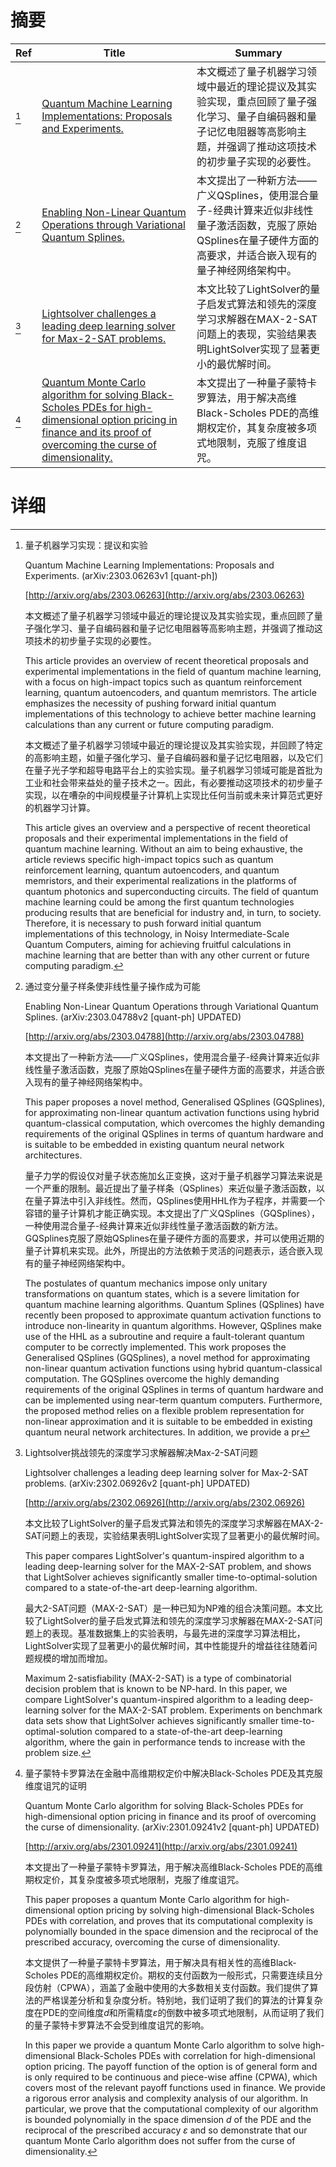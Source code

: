 # 摘要

| Ref | Title | Summary |
| --- | --- | --- |
| [^1] | [Quantum Machine Learning Implementations: Proposals and Experiments.](http://arxiv.org/abs/2303.06263) | 本文概述了量子机器学习领域中最近的理论提议及其实验实现，重点回顾了量子强化学习、量子自编码器和量子记忆电阻器等高影响主题，并强调了推动这项技术的初步量子实现的必要性。 |
| [^2] | [Enabling Non-Linear Quantum Operations through Variational Quantum Splines.](http://arxiv.org/abs/2303.04788) | 本文提出了一种新方法——广义QSplines，使用混合量子-经典计算来近似非线性量子激活函数，克服了原始QSplines在量子硬件方面的高要求，并适合嵌入现有的量子神经网络架构中。 |
| [^3] | [Lightsolver challenges a leading deep learning solver for Max-2-SAT problems.](http://arxiv.org/abs/2302.06926) | 本文比较了LightSolver的量子启发式算法和领先的深度学习求解器在MAX-2-SAT问题上的表现，实验结果表明LightSolver实现了显著更小的最优解时间。 |
| [^4] | [Quantum Monte Carlo algorithm for solving Black-Scholes PDEs for high-dimensional option pricing in finance and its proof of overcoming the curse of dimensionality.](http://arxiv.org/abs/2301.09241) | 本文提出了一种量子蒙特卡罗算法，用于解决高维Black-Scholes PDE的高维期权定价，其复杂度被多项式地限制，克服了维度诅咒。 |

# 详细

[^1]: 量子机器学习实现：提议和实验

    Quantum Machine Learning Implementations: Proposals and Experiments. (arXiv:2303.06263v1 [quant-ph])

    [http://arxiv.org/abs/2303.06263](http://arxiv.org/abs/2303.06263)

    本文概述了量子机器学习领域中最近的理论提议及其实验实现，重点回顾了量子强化学习、量子自编码器和量子记忆电阻器等高影响主题，并强调了推动这项技术的初步量子实现的必要性。

    This article provides an overview of recent theoretical proposals and experimental implementations in the field of quantum machine learning, with a focus on high-impact topics such as quantum reinforcement learning, quantum autoencoders, and quantum memristors. The article emphasizes the necessity of pushing forward initial quantum implementations of this technology to achieve better machine learning calculations than any current or future computing paradigm.

    本文概述了量子机器学习领域中最近的理论提议及其实验实现，并回顾了特定的高影响主题，如量子强化学习、量子自编码器和量子记忆电阻器，以及它们在量子光子学和超导电路平台上的实验实现。量子机器学习领域可能是首批为工业和社会带来益处的量子技术之一。因此，有必要推动这项技术的初步量子实现，以在嘈杂的中间规模量子计算机上实现比任何当前或未来计算范式更好的机器学习计算。

    This article gives an overview and a perspective of recent theoretical proposals and their experimental implementations in the field of quantum machine learning. Without an aim to being exhaustive, the article reviews specific high-impact topics such as quantum reinforcement learning, quantum autoencoders, and quantum memristors, and their experimental realizations in the platforms of quantum photonics and superconducting circuits. The field of quantum machine learning could be among the first quantum technologies producing results that are beneficial for industry and, in turn, to society. Therefore, it is necessary to push forward initial quantum implementations of this technology, in Noisy Intermediate-Scale Quantum Computers, aiming for achieving fruitful calculations in machine learning that are better than with any other current or future computing paradigm.
    
[^2]: 通过变分量子样条使非线性量子操作成为可能

    Enabling Non-Linear Quantum Operations through Variational Quantum Splines. (arXiv:2303.04788v2 [quant-ph] UPDATED)

    [http://arxiv.org/abs/2303.04788](http://arxiv.org/abs/2303.04788)

    本文提出了一种新方法——广义QSplines，使用混合量子-经典计算来近似非线性量子激活函数，克服了原始QSplines在量子硬件方面的高要求，并适合嵌入现有的量子神经网络架构中。

    This paper proposes a novel method, Generalised QSplines (GQSplines), for approximating non-linear quantum activation functions using hybrid quantum-classical computation, which overcomes the highly demanding requirements of the original QSplines in terms of quantum hardware and is suitable to be embedded in existing quantum neural network architectures.

    量子力学的假设仅对量子状态施加幺正变换，这对于量子机器学习算法来说是一个严重的限制。最近提出了量子样条（QSplines）来近似量子激活函数，以在量子算法中引入非线性。然而，QSplines使用HHL作为子程序，并需要一个容错的量子计算机才能正确实现。本文提出了广义QSplines（GQSplines），一种使用混合量子-经典计算来近似非线性量子激活函数的新方法。GQSplines克服了原始QSplines在量子硬件方面的高要求，并可以使用近期的量子计算机来实现。此外，所提出的方法依赖于灵活的问题表示，适合嵌入现有的量子神经网络架构中。

    The postulates of quantum mechanics impose only unitary transformations on quantum states, which is a severe limitation for quantum machine learning algorithms. Quantum Splines (QSplines) have recently been proposed to approximate quantum activation functions to introduce non-linearity in quantum algorithms. However, QSplines make use of the HHL as a subroutine and require a fault-tolerant quantum computer to be correctly implemented. This work proposes the Generalised QSplines (GQSplines), a novel method for approximating non-linear quantum activation functions using hybrid quantum-classical computation. The GQSplines overcome the highly demanding requirements of the original QSplines in terms of quantum hardware and can be implemented using near-term quantum computers. Furthermore, the proposed method relies on a flexible problem representation for non-linear approximation and it is suitable to be embedded in existing quantum neural network architectures. In addition, we provide a pr
    
[^3]: Lightsolver挑战领先的深度学习求解器解决Max-2-SAT问题

    Lightsolver challenges a leading deep learning solver for Max-2-SAT problems. (arXiv:2302.06926v2 [quant-ph] UPDATED)

    [http://arxiv.org/abs/2302.06926](http://arxiv.org/abs/2302.06926)

    本文比较了LightSolver的量子启发式算法和领先的深度学习求解器在MAX-2-SAT问题上的表现，实验结果表明LightSolver实现了显著更小的最优解时间。

    This paper compares LightSolver's quantum-inspired algorithm to a leading deep-learning solver for the MAX-2-SAT problem, and shows that LightSolver achieves significantly smaller time-to-optimal-solution compared to a state-of-the-art deep-learning algorithm.

    最大2-SAT问题（MAX-2-SAT）是一种已知为NP难的组合决策问题。本文比较了LightSolver的量子启发式算法和领先的深度学习求解器在MAX-2-SAT问题上的表现。基准数据集上的实验表明，与最先进的深度学习算法相比，LightSolver实现了显著更小的最优解时间，其中性能提升的增益往往随着问题规模的增加而增加。

    Maximum 2-satisfiability (MAX-2-SAT) is a type of combinatorial decision problem that is known to be NP-hard. In this paper, we compare LightSolver's quantum-inspired algorithm to a leading deep-learning solver for the MAX-2-SAT problem. Experiments on benchmark data sets show that LightSolver achieves significantly smaller time-to-optimal-solution compared to a state-of-the-art deep-learning algorithm, where the gain in performance tends to increase with the problem size.
    
[^4]: 量子蒙特卡罗算法在金融中高维期权定价中解决Black-Scholes PDE及其克服维度诅咒的证明

    Quantum Monte Carlo algorithm for solving Black-Scholes PDEs for high-dimensional option pricing in finance and its proof of overcoming the curse of dimensionality. (arXiv:2301.09241v2 [quant-ph] UPDATED)

    [http://arxiv.org/abs/2301.09241](http://arxiv.org/abs/2301.09241)

    本文提出了一种量子蒙特卡罗算法，用于解决高维Black-Scholes PDE的高维期权定价，其复杂度被多项式地限制，克服了维度诅咒。

    This paper proposes a quantum Monte Carlo algorithm for high-dimensional option pricing by solving high-dimensional Black-Scholes PDEs with correlation, and proves that its computational complexity is polynomially bounded in the space dimension and the reciprocal of the prescribed accuracy, overcoming the curse of dimensionality.

    本文提供了一种量子蒙特卡罗算法，用于解决具有相关性的高维Black-Scholes PDE的高维期权定价。期权的支付函数为一般形式，只需要连续且分段仿射（CPWA），涵盖了金融中使用的大多数相关支付函数。我们提供了算法的严格误差分析和复杂度分析。特别地，我们证明了我们的算法的计算复杂度在PDE的空间维度$d$和所需精度$\varepsilon$的倒数中被多项式地限制，从而证明了我们的量子蒙特卡罗算法不会受到维度诅咒的影响。

    In this paper we provide a quantum Monte Carlo algorithm to solve high-dimensional Black-Scholes PDEs with correlation for high-dimensional option pricing. The payoff function of the option is of general form and is only required to be continuous and piece-wise affine (CPWA), which covers most of the relevant payoff functions used in finance. We provide a rigorous error analysis and complexity analysis of our algorithm. In particular, we prove that the computational complexity of our algorithm is bounded polynomially in the space dimension $d$ of the PDE and the reciprocal of the prescribed accuracy $\varepsilon$ and so demonstrate that our quantum Monte Carlo algorithm does not suffer from the curse of dimensionality.
    

